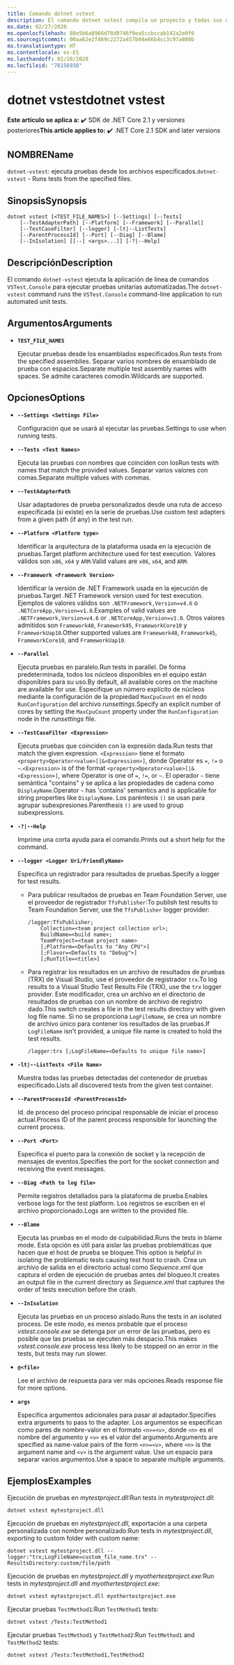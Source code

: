 ```yaml
---
title: Comando dotnet vstest
description: El comando dotnet vstest compila un proyecto y todas sus dependencias.
ms.date: 02/27/2020
ms.openlocfilehash: 88e5b6a8966d78d0746f9ea5ccbccab142a2e0f6
ms.sourcegitcommit: 00aa62e2f469c2272a457b04e66b4cc3c97a800b
ms.translationtype: HT
ms.contentlocale: es-ES
ms.lasthandoff: 02/28/2020
ms.locfileid: "78156938"
---
```

# <a name="dotnet-vstest"></a><span data-ttu-id="2c0d6-103">dotnet vstest</span><span class="sxs-lookup"><span data-stu-id="2c0d6-103">dotnet vstest</span></span>

<span data-ttu-id="2c0d6-104">**Este artículo se aplica a:** ✔️ SDK de .NET Core 2.1 y versiones posteriores</span><span class="sxs-lookup"><span data-stu-id="2c0d6-104">**This article applies to:** ✔️ .NET Core 2.1 SDK and later versions</span></span>

## <a name="name"></a><span data-ttu-id="2c0d6-105">NOMBRE</span><span class="sxs-lookup"><span data-stu-id="2c0d6-105">Name</span></span>

<span data-ttu-id="2c0d6-106">`dotnet-vstest`: ejecuta pruebas desde los archivos especificados.</span><span class="sxs-lookup"><span data-stu-id="2c0d6-106">`dotnet-vstest` - Runs tests from the specified files.</span></span>

## <a name="synopsis"></a><span data-ttu-id="2c0d6-107">Sinopsis</span><span class="sxs-lookup"><span data-stu-id="2c0d6-107">Synopsis</span></span>

```dotnetcli
dotnet vstest [<TEST_FILE_NAMES>] [--Settings] [--Tests]
    [--TestAdapterPath] [--Platform] [--Framework] [--Parallel]
    [--TestCaseFilter] [--logger] [-lt|--ListTests]
    [--ParentProcessId] [--Port] [--Diag] [--Blame]
    [--InIsolation] [[--] <args>...]] [-?|--Help]
```

## <a name="description"></a><span data-ttu-id="2c0d6-108">Descripción</span><span class="sxs-lookup"><span data-stu-id="2c0d6-108">Description</span></span>

<span data-ttu-id="2c0d6-109">El comando `dotnet-vstest` ejecuta la aplicación de línea de comandos `VSTest.Console` para ejecutar pruebas unitarias automatizadas.</span><span class="sxs-lookup"><span data-stu-id="2c0d6-109">The `dotnet-vstest` command runs the `VSTest.Console` command-line application to run automated unit tests.</span></span>

## <a name="arguments"></a><span data-ttu-id="2c0d6-110">Argumentos</span><span class="sxs-lookup"><span data-stu-id="2c0d6-110">Arguments</span></span>

- **`TEST_FILE_NAMES`**

  <span data-ttu-id="2c0d6-111">Ejecutar pruebas desde los ensamblados especificados.</span><span class="sxs-lookup"><span data-stu-id="2c0d6-111">Run tests from the specified assemblies.</span></span> <span data-ttu-id="2c0d6-112">Separar varios nombres de ensamblado de prueba con espacios.</span><span class="sxs-lookup"><span data-stu-id="2c0d6-112">Separate multiple test assembly names with spaces.</span></span> <span data-ttu-id="2c0d6-113">Se admite caracteres comodín.</span><span class="sxs-lookup"><span data-stu-id="2c0d6-113">Wildcards are supported.</span></span>

## <a name="options"></a><span data-ttu-id="2c0d6-114">Opciones</span><span class="sxs-lookup"><span data-stu-id="2c0d6-114">Options</span></span>

- **`--Settings <Settings File>`**

  <span data-ttu-id="2c0d6-115">Configuración que se usará al ejecutar las pruebas.</span><span class="sxs-lookup"><span data-stu-id="2c0d6-115">Settings to use when running tests.</span></span>

- **`--Tests <Test Names>`**

  <span data-ttu-id="2c0d6-116">Ejecuta las pruebas con nombres que coinciden con los</span><span class="sxs-lookup"><span data-stu-id="2c0d6-116">Run tests with names that match the provided values.</span></span> <span data-ttu-id="2c0d6-117">Separar varios valores con comas.</span><span class="sxs-lookup"><span data-stu-id="2c0d6-117">Separate multiple values with commas.</span></span>

- **`--TestAdapterPath`**

  <span data-ttu-id="2c0d6-118">Usar adaptadores de prueba personalizados desde una ruta de acceso especificada (si existe) en la serie de pruebas.</span><span class="sxs-lookup"><span data-stu-id="2c0d6-118">Use custom test adapters from a given path (if any) in the test run.</span></span>

- **`--Platform <Platform type>`**

  <span data-ttu-id="2c0d6-119">Identificar la arquitectura de la plataforma usada en la ejecución de pruebas.</span><span class="sxs-lookup"><span data-stu-id="2c0d6-119">Target platform architecture used for test execution.</span></span> <span data-ttu-id="2c0d6-120">Valores válidos son `x86`, `x64` y `ARM`.</span><span class="sxs-lookup"><span data-stu-id="2c0d6-120">Valid values are `x86`, `x64`, and `ARM`.</span></span>

- **`--Framework <Framework Version>`**

  <span data-ttu-id="2c0d6-121">Identificar la versión de .NET Framework usada en la ejecución de pruebas.</span><span class="sxs-lookup"><span data-stu-id="2c0d6-121">Target .NET Framework version used for test execution.</span></span> <span data-ttu-id="2c0d6-122">Ejemplos de valores válidos son `.NETFramework,Version=v4.6` o `.NETCoreApp,Version=v1.0`.</span><span class="sxs-lookup"><span data-stu-id="2c0d6-122">Examples of valid values are `.NETFramework,Version=v4.6` or `.NETCoreApp,Version=v1.0`.</span></span> <span data-ttu-id="2c0d6-123">Otros valores admitidos son `Framework40`, `Framework45`, `FrameworkCore10` y `FrameworkUap10`.</span><span class="sxs-lookup"><span data-stu-id="2c0d6-123">Other supported values are `Framework40`, `Framework45`, `FrameworkCore10`, and `FrameworkUap10`.</span></span>

- **`--Parallel`**

  <span data-ttu-id="2c0d6-124">Ejecuta pruebas en paralelo.</span><span class="sxs-lookup"><span data-stu-id="2c0d6-124">Run tests in parallel.</span></span> <span data-ttu-id="2c0d6-125">De forma predeterminada, todos los núcleos disponibles en el equipo están disponibles para su uso.</span><span class="sxs-lookup"><span data-stu-id="2c0d6-125">By default, all available cores on the machine are available for use.</span></span> <span data-ttu-id="2c0d6-126">Especifique un número explícito de núcleos mediante la configuración de la propiedad `MaxCpuCount` en el nodo `RunConfiguration` del archivo *runsettings*.</span><span class="sxs-lookup"><span data-stu-id="2c0d6-126">Specify an explicit number of cores by setting the `MaxCpuCount` property under the `RunConfiguration` node in the *runsettings* file.</span></span>

- **`--TestCaseFilter <Expression>`**

  <span data-ttu-id="2c0d6-127">Ejecuta pruebas que coinciden con la expresión dada.</span><span class="sxs-lookup"><span data-stu-id="2c0d6-127">Run tests that match the given expression.</span></span> <span data-ttu-id="2c0d6-128">`<Expression>` tiene el formato `<property>Operator<value>[|&<Expression>]`, donde Operator es `=`, `!=` o `~`.</span><span class="sxs-lookup"><span data-stu-id="2c0d6-128">`<Expression>` is of the format `<property>Operator<value>[|&<Expression>]`, where Operator is one of `=`, `!=`, or `~`.</span></span> <span data-ttu-id="2c0d6-129">El operador `~` tiene semántica "contains" y se aplica a las propiedades de cadena como `DisplayName`.</span><span class="sxs-lookup"><span data-stu-id="2c0d6-129">Operator `~` has 'contains' semantics and is applicable for string properties like `DisplayName`.</span></span> <span data-ttu-id="2c0d6-130">Los paréntesis `()` se usan para agrupar subexpresiones.</span><span class="sxs-lookup"><span data-stu-id="2c0d6-130">Parenthesis `()` are used to group subexpressions.</span></span>

- **`-?|--Help`**

  <span data-ttu-id="2c0d6-131">Imprime una corta ayuda para el comando.</span><span class="sxs-lookup"><span data-stu-id="2c0d6-131">Prints out a short help for the command.</span></span>

- **`--logger <Logger Uri/FriendlyName>`**

  <span data-ttu-id="2c0d6-132">Especifica un registrador para resultados de pruebas.</span><span class="sxs-lookup"><span data-stu-id="2c0d6-132">Specify a logger for test results.</span></span>

  - <span data-ttu-id="2c0d6-133">Para publicar resultados de pruebas en Team Foundation Server, use el proveedor de registrador `TfsPublisher`:</span><span class="sxs-lookup"><span data-stu-id="2c0d6-133">To publish test results to Team Foundation Server, use the `TfsPublisher` logger provider:</span></span>

    ```console
    /logger:TfsPublisher;
        Collection=<team project collection url>;
        BuildName=<build name>;
        TeamProject=<team project name>
        [;Platform=<Defaults to "Any CPU">]
        [;Flavor=<Defaults to "Debug">]
        [;RunTitle=<title>]
    ```

  - <span data-ttu-id="2c0d6-134">Para registrar los resultados en un archivo de resultados de pruebas (TRX) de Visual Studio, use el proveedor de registrador `trx`.</span><span class="sxs-lookup"><span data-stu-id="2c0d6-134">To log results to a Visual Studio Test Results File (TRX), use the `trx` logger provider.</span></span> <span data-ttu-id="2c0d6-135">Este modificador, crea un archivo en el directorio de resultados de pruebas con un nombre de archivo de registro dado.</span><span class="sxs-lookup"><span data-stu-id="2c0d6-135">This switch creates a file in the test results directory with given log file name.</span></span> <span data-ttu-id="2c0d6-136">Si no se proporciona `LogFileName`, se crea un nombre de archivo único para contener los resultados de las pruebas.</span><span class="sxs-lookup"><span data-stu-id="2c0d6-136">If `LogFileName` isn't provided, a unique file name is created to hold the test results.</span></span>

    ```console
    /logger:trx [;LogFileName=<Defaults to unique file name>]
    ```

- **`-lt|--ListTests <File Name>`**

  <span data-ttu-id="2c0d6-137">Muestra todas las pruebas detectadas del contenedor de pruebas especificado.</span><span class="sxs-lookup"><span data-stu-id="2c0d6-137">Lists all discovered tests from the given test container.</span></span>

- **`--ParentProcessId <ParentProcessId>`**

  <span data-ttu-id="2c0d6-138">Id. de proceso del proceso principal responsable de iniciar el proceso actual.</span><span class="sxs-lookup"><span data-stu-id="2c0d6-138">Process ID of the parent process responsible for launching the current process.</span></span>

- **`--Port <Port>`**

  <span data-ttu-id="2c0d6-139">Especifica el puerto para la conexión de socket y la recepción de mensajes de eventos.</span><span class="sxs-lookup"><span data-stu-id="2c0d6-139">Specifies the port for the socket connection and receiving the event messages.</span></span>

- **`--Diag <Path to log file>`**

  <span data-ttu-id="2c0d6-140">Permite registros detallados para la plataforma de prueba.</span><span class="sxs-lookup"><span data-stu-id="2c0d6-140">Enables verbose logs for the test platform.</span></span> <span data-ttu-id="2c0d6-141">Los registros se escriben en el archivo proporcionado.</span><span class="sxs-lookup"><span data-stu-id="2c0d6-141">Logs are written to the provided file.</span></span>

- **`--Blame`**

  <span data-ttu-id="2c0d6-142">Ejecuta las pruebas en el modo de culpabilidad.</span><span class="sxs-lookup"><span data-stu-id="2c0d6-142">Runs the tests in blame mode.</span></span> <span data-ttu-id="2c0d6-143">Esta opción es útil para aislar las pruebas problemáticas que hacen que el host de prueba se bloquee.</span><span class="sxs-lookup"><span data-stu-id="2c0d6-143">This option is helpful in isolating the problematic tests causing test host to crash.</span></span> <span data-ttu-id="2c0d6-144">Crea un archivo de salida en el directorio actual como *Sequence.xml* que captura el orden de ejecución de pruebas antes del bloqueo.</span><span class="sxs-lookup"><span data-stu-id="2c0d6-144">It creates an output file in the current directory as *Sequence.xml* that captures the order of tests execution before the crash.</span></span>

- **`--InIsolation`**

  <span data-ttu-id="2c0d6-145">Ejecuta las pruebas en un proceso aislado.</span><span class="sxs-lookup"><span data-stu-id="2c0d6-145">Runs the tests in an isolated process.</span></span> <span data-ttu-id="2c0d6-146">De este modo, es menos probable que el proceso *vstest.console.exe* se detenga por un error de las pruebas, pero es posible que las pruebas se ejecuten más despacio.</span><span class="sxs-lookup"><span data-stu-id="2c0d6-146">This makes *vstest.console.exe* process less likely to be stopped on an error in the tests, but tests may run slower.</span></span>

- **`@<file>`**

  <span data-ttu-id="2c0d6-147">Lee el archivo de respuesta para ver más opciones.</span><span class="sxs-lookup"><span data-stu-id="2c0d6-147">Reads response file for more options.</span></span>

- **`args`**

  <span data-ttu-id="2c0d6-148">Especifica argumentos adicionales para pasar al adaptador.</span><span class="sxs-lookup"><span data-stu-id="2c0d6-148">Specifies extra arguments to pass to the adapter.</span></span> <span data-ttu-id="2c0d6-149">Los argumentos se especifican como pares de nombre-valor en el formato `<n>=<v>`, donde `<n>` es el nombre del argumento y `<v>` es el valor del argumento.</span><span class="sxs-lookup"><span data-stu-id="2c0d6-149">Arguments are specified as name-value pairs of the form `<n>=<v>`, where `<n>` is the argument name and `<v>` is the argument value.</span></span> <span data-ttu-id="2c0d6-150">Use un espacio para separar varios argumentos.</span><span class="sxs-lookup"><span data-stu-id="2c0d6-150">Use a space to separate multiple arguments.</span></span>

## <a name="examples"></a><span data-ttu-id="2c0d6-151">Ejemplos</span><span class="sxs-lookup"><span data-stu-id="2c0d6-151">Examples</span></span>

<span data-ttu-id="2c0d6-152">Ejecución de pruebas en *mytestproject.dll*:</span><span class="sxs-lookup"><span data-stu-id="2c0d6-152">Run tests in *mytestproject.dll*:</span></span>

```dotnetcli
dotnet vstest mytestproject.dll
```

<span data-ttu-id="2c0d6-153">Ejecución de pruebas en *mytestproject.dll*, exportación a una carpeta personalizada con nombre personalizado:</span><span class="sxs-lookup"><span data-stu-id="2c0d6-153">Run tests in *mytestproject.dll*, exporting to custom folder with custom name:</span></span>

```dotnetcli
dotnet vstest mytestproject.dll --logger:"trx;LogFileName=custom_file_name.trx" --ResultsDirectory:custom/file/path
```

<span data-ttu-id="2c0d6-154">Ejecución de pruebas en *mytestproject.dll* y *myothertestproject.exe*:</span><span class="sxs-lookup"><span data-stu-id="2c0d6-154">Run tests in *mytestproject.dll* and *myothertestproject.exe*:</span></span>

```dotnetcli
dotnet vstest mytestproject.dll myothertestproject.exe
```

<span data-ttu-id="2c0d6-155">Ejecutar pruebas `TestMethod1`:</span><span class="sxs-lookup"><span data-stu-id="2c0d6-155">Run `TestMethod1` tests:</span></span>

```dotnetcli
dotnet vstest /Tests:TestMethod1
```

<span data-ttu-id="2c0d6-156">Ejecutar pruebas `TestMethod1` y `TestMethod2`:</span><span class="sxs-lookup"><span data-stu-id="2c0d6-156">Run `TestMethod1` and `TestMethod2` tests:</span></span>

```dotnetcli
dotnet vstest /Tests:TestMethod1,TestMethod2
```
